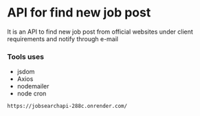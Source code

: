 
# API for find new job post

It is an API to find new job post from official websites under client requirements and notify through e-mail 

<h3>Tools uses </h3>
<ul>
<li>jsdom</li>
<li>Axios</li>
<li>nodemailer</li>
<li>node cron</li> 
</ul>

```https://jobsearchapi-288c.onrender.com/```

